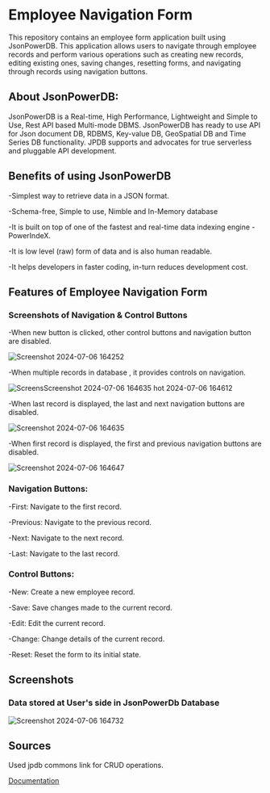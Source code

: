  # Employee Navigation Form

This repository contains an employee form application built using JsonPowerDB. This application allows users to navigate through employee records and perform various operations such as creating new records, editing existing ones, saving changes, resetting forms, and navigating through records using navigation buttons.

## About JsonPowerDB:
JsonPowerDB is a Real-time, High Performance, Lightweight and Simple to Use, Rest API based Multi-mode DBMS. JsonPowerDB has ready to use API for Json document DB, RDBMS, Key-value DB, GeoSpatial DB and Time Series DB functionality. JPDB supports and advocates for true serverless and pluggable API development.

## Benefits of using JsonPowerDB

-Simplest way to retrieve data in a JSON format.

-Schema-free, Simple to use, Nimble and In-Memory database

-It is built on top of one of the fastest and real-time data indexing engine - PowerIndeX.

-It is low level (raw) form of data and is also human readable.

-It helps developers in faster coding, in-turn reduces development cost.

## Features of Employee Navigation Form

### Screenshots of Navigation & Control Buttons

-When new button is clicked, other control buttons and navigation button are disabled.

![Screenshot 2024-07-06 164252](https://github.com/ishikagoyal65/EmployeeNavigation/assets/94466535/a49fb050-0ca7-4bc5-943a-c849eefaa274)

-When multiple records in database , it provides controls on  navigation.

![Screens![Screenshot 2024-07-06 164635](https://github.com/ishikagoyal65/EmployeeNavigation/assets/94466535/39904030-1886-4731-bc5e-fa8c3a052dd0)
hot 2024-07-06 164612](https://github.com/ishikagoyal65/EmployeeNavigation/assets/94466535/798c3c8e-a412-4474-8ca5-497179f45d6f)

-When last record is displayed, the last and next navigation buttons are disabled.

![Screenshot 2024-07-06 164635](https://github.com/ishikagoyal65/EmployeeNavigation/assets/94466535/6a49331d-8c79-40e6-96cc-3c4a33c0106a)

-When first record is displayed, the first and previous navigation buttons are disabled.

![Screenshot 2024-07-06 164647](https://github.com/ishikagoyal65/EmployeeNavigation/assets/94466535/fcc81044-5f74-4ada-ac50-9aefc89f08d9)

### Navigation Buttons:
-First: Navigate to the first record.

-Previous: Navigate to the previous record.

-Next: Navigate to the next record.

-Last: Navigate to the last record.

### Control Buttons:
-New: Create a new employee record.

-Save: Save changes made to the current record.

-Edit: Edit the current record.

-Change: Change details of the current record.

-Reset: Reset the form to its initial state.

## Screenshots
### Data stored at User's side in JsonPowerDb Database
![Screenshot 2024-07-06 164732](https://github.com/ishikagoyal65/EmployeeNavigation/assets/94466535/72a0ba14-a713-4622-82cd-6344258aa803)

## Sources

Used jpdb commons link for CRUD operations.

[Documentation](https://login2explore.com/jpdb/docs.html)




